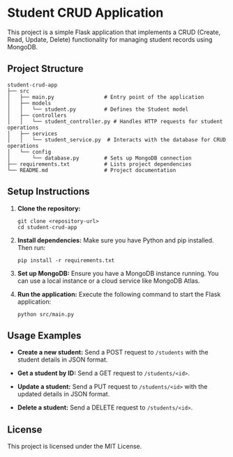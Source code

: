 # Student CRUD Application

This project is a simple Flask application that implements a CRUD (Create, Read, Update, Delete) functionality for managing student records using MongoDB.

## Project Structure

```
student-crud-app
├── src
│   ├── main.py                # Entry point of the application
│   ├── models
│   │   └── student.py         # Defines the Student model
│   ├── controllers
│   │   └── student_controller.py # Handles HTTP requests for student operations
│   ├── services
│   │   └── student_service.py  # Interacts with the database for CRUD operations
│   └── config
│       └── database.py        # Sets up MongoDB connection
├── requirements.txt           # Lists project dependencies
└── README.md                  # Project documentation
```

## Setup Instructions

1. **Clone the repository:**
   ```
   git clone <repository-url>
   cd student-crud-app
   ```

2. **Install dependencies:**
   Make sure you have Python and pip installed. Then run:
   ```
   pip install -r requirements.txt
   ```

3. **Set up MongoDB:**
   Ensure you have a MongoDB instance running. You can use a local instance or a cloud service like MongoDB Atlas.

4. **Run the application:**
   Execute the following command to start the Flask application:
   ```
   python src/main.py
   ```

## Usage Examples

- **Create a new student:**
  Send a POST request to `/students` with the student details in JSON format.

- **Get a student by ID:**
  Send a GET request to `/students/<id>`.

- **Update a student:**
  Send a PUT request to `/students/<id>` with the updated details in JSON format.

- **Delete a student:**
  Send a DELETE request to `/students/<id>`.

## License

This project is licensed under the MIT License.